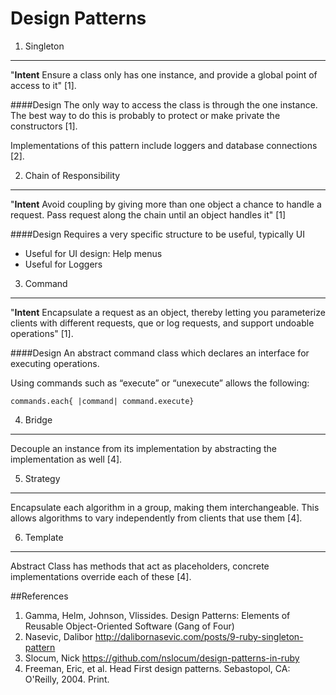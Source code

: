 Design Patterns
=================


1. Singleton
---------

"**Intent** Ensure a class only has one instance, and provide a global point of access to it" [1].

####Design
The only way to access the class is through the one instance.  The best way to do this is probably to protect or make private the constructors [1].

Implementations of this pattern include loggers and database connections [2].




2. Chain of Responsibility
-----------------------

"**Intent** Avoid coupling by giving more than one object a chance to handle a request.  Pass request along the chain until an object handles it" [1]

####Design
Requires a very specific structure to be useful, typically UI

- Useful for UI design: Help menus
- Useful for Loggers






3. Command
-------

"**Intent** Encapsulate a request as an object, thereby letting you parameterize clients with different requests, que or log requests, and support undoable operations" [1].

####Design
An abstract command class which declares an interface for executing operations.

Using commands such as “execute” or “unexecute” allows the following:
	
	commands.each{ |command| command.execute}





4. Bridge
--------

Decouple an instance from its implementation by abstracting the implementation as well [4].



5. Strategy
--------

Encapsulate each algorithm in a group, making them interchangeable.  This allows algorithms to vary independently from clients that use them [4].



6. Template
--------

Abstract Class has methods that act as placeholders, concrete implementations override each of these [4].



##References
1. Gamma, Helm, Johnson, Vlissides.  Design Patterns: Elements of Reusable Object-Oriented Software (Gang of Four)
2. Nasevic, Dalibor  http://dalibornasevic.com/posts/9-ruby-singleton-pattern
3. Slocum, Nick		https://github.com/nslocum/design-patterns-in-ruby
4. Freeman, Eric, et al. Head First design patterns. Sebastopol, CA: O'Reilly, 2004. Print.

